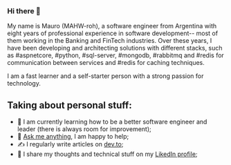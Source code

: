 ### Hi there 👋

My name is Mauro (MAHW-roh), a software engineer from Argentina with eight years of professional experience in software development-- most of them working in the Banking and FinTech industries. Over these years, I have been developing and architecting solutions with different stacks, such as #aspnetcore, #python, #sql-server, #mongodb, #rabbitmq and #redis for communication between services and #redis for caching techniques.

I am a fast learner and a self-starter person with a strong passion for technology.

## Taking about personal stuff:

- 🚀   I am currently learning how to be a better software engineer and leader (there is always room for improvement);
- 💬   [Ask me anything](https://github.com/mpetrinidev/mpetrinidev/issues), I am happy to help;
- ✍️    I regularly write articles on [dev.to](https://dev.to/mpetrinidev);
- 🔗   I share my thoughts and technical stuff on my [LikedIn profile](https://www.linkedin.com/in/mpetrinidev/);
